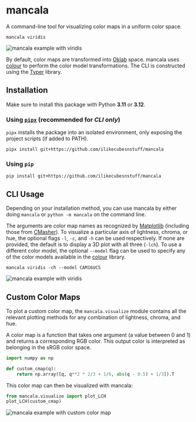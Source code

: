 # mancala

A command-line tool for visualizing color maps in a uniform color space.

```
mancala viridis
```
![mancala example with viridis](https://i.imgur.com/uawQZGC.png)

By default, color maps are transformed into [Oklab](https://bottosson.github.io/posts/oklab/) space.
mancala uses [colour](https://www.colour-science.org/) to perform the color model transformations.
The CLI is constructed using the [Typer](https://typer.tiangolo.com/) library.

## Installation

Make sure to install this package with Python **3.11** or **3.12**.

### Using [`pipx`](https://pipx.pypa.io/latest/) (recommended for *CLI only*)

`pipx` installs the package into an isolated environment, only exposing the project scripts (if added to PATH).

```
pipx install git+https://github.com/ilikecubesnstuff/mancala
```

### Using `pip`

```
pip install git+https://github.com/ilikecubesnstuff/mancala
```

## CLI Usage

Depending on your installation method, you can use mancala by either doing `mancala` or `python -m mancala` on the command line.

The arguments are color map names as recognized by [Matplotlib](https://matplotlib.org/stable/users/explain/colors/colormaps.html) (including those from [CMasher](https://cmasher.readthedocs.io/)).
To visualize a particular axis of lightness, chroma, or hue, the optional flags `-l`, `-c`, and `-h` can be used respectively. If none are provided, the default is to display a 3D plot with all three (`-lch`).
To use a different color model, the optional `--model` flag can be used to specify any of the color models available in the [colour](https://www.colour-science.org/) library.

```
mancala viridis -ch --model CAM16UCS
```
![mancala example with viridis](https://i.imgur.com/BJFhecR.png)

## Custom Color Maps

To plot a custom color map, the `mancala.visualize` module contains all the relevant plotting methods for any combination of lightness, chroma, and hue.

A color map is a function that takes one argument (a value between 0 and 1) and returns a corresponding RGB color. This output color is interpreted as belonging in the sRGB color space.

```py
import numpy as np

def custom_cmap(q):
    return np.array([q, q**2 * 2/3 + 1/6, abs(q - 0.5) + 1/3]).T
```

This color map can then be visualized with mancala:

```py
from mancala.visualize import plot_LCH
plot_LCH(custom_cmap)
```
![mancala example with custom color map](https://i.imgur.com/PsnwYOf.png)
